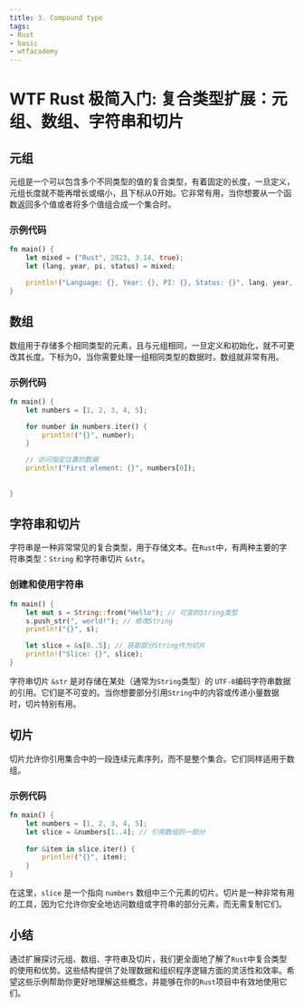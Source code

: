```yaml
---
title: 3. Compound type
tags:
- Rust
- basic
- wtfacademy
---
```


# WTF Rust 极简入门: 复合类型扩展：元组、数组、字符串和切片
## 元组

元组是一个可以包含多个不同类型的值的复合类型，有着固定的长度，一旦定义，元组长度就不能再增长或缩小，且下标从0开始。它非常有用，当你想要从一个函数返回多个值或者将多个值组合成一个集合时。

### 示例代码

```rust
fn main() {
    let mixed = ("Rust", 2023, 3.14, true);
    let (lang, year, pi, status) = mixed;

    println!("Language: {}, Year: {}, PI: {}, Status: {}", lang, year, pi, status);
}
```

## 数组

数组用于存储多个相同类型的元素，且与元组相同，一旦定义和初始化，就不可更改其长度。下标为0，当你需要处理一组相同类型的数据时，数组就非常有用。

### 示例代码

```rust
fn main() {
    let numbers = [1, 2, 3, 4, 5];

    for number in numbers.iter() {
        println!("{}", number);
    }

    // 访问指定位置的数据
    println!("First element: {}", numbers[0]);
    
    
}
```

## 字符串和切片

字符串是一种非常常见的复合类型，用于存储文本。在`Rust`中，有两种主要的字符串类型：`String` 和字符串切片 `&str`。

### 创建和使用字符串

```rust
fn main() {
    let mut s = String::from("Hello"); // 可变的String类型
    s.push_str(", world!"); // 修改String
    println!("{}", s);

    let slice = &s[0..5]; // 获取部分String作为切片
    println!("Slice: {}", slice);
}
```

字符串切片 `&str` 是对存储在某处（通常为`String`类型）的 `UTF-8`编码字符串数据的引用。它们是不可变的。当你想要部分引用`String`中的内容或传递小量数据时，切片特别有用。

## 切片

切片允许你引用集合中的一段连续元素序列，而不是整个集合。它们同样适用于数组。

### 示例代码

```rust
fn main() {
    let numbers = [1, 2, 3, 4, 5];
    let slice = &numbers[1..4]; // 引用数组的一部分
    
    for &item in slice.iter() {
        println!("{}", item);
    }
}
```

在这里，`slice` 是一个指向 `numbers` 数组中三个元素的切片。切片是一种非常有用的工具，因为它允许你安全地访问数组或字符串的部分元素，而无需复制它们。

## 小结

通过扩展探讨元组、数组、字符串及切片，我们更全面地了解了`Rust`中复合类型的使用和优势。这些结构提供了处理数据和组织程序逻辑方面的灵活性和效率。希望这些示例帮助你更好地理解这些概念，并能够在你的`Rust`项目中有效地使用它们。